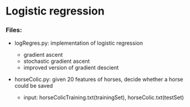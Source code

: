 Logistic regression
===================

### Files:
- logRegres.py: implementation of logistic regression
	- gradient ascent
	- stochastic gradient ascent
	- improved version of gradient descient

- horseColic.py: given 20 features of horses, decide whether a horse could be saved
	- input: horseColicTraining.txt(trainingSet), horseColic.txt(testSet)
	
